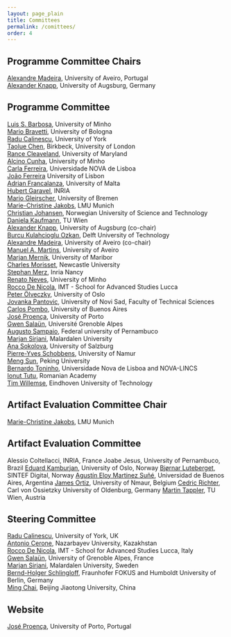 ```yaml
---
layout: page_plain
title: Committees
permalink: /comittees/
order: 4
---
```

## Programme Committee Chairs
[Alexandre Madeira](https://sweet.ua.pt/madeira/), University of Aveiro, Portugal  
[Alexander Knapp](https://www.uni-augsburg.de/en/fakultaet/fai/informatik/prof/swtsse/staff/), University of Augsburg, Germany

## Programme Committee

[Luis S. Barbosa](https://www.di.uminho.pt/~lsb/about.html), University of Minho  
[Mario Bravetti](https://www.unibo.it/sitoweb/mario.bravetti/en), University of Bologna  
[Radu Calinescu](https://www-users.york.ac.uk/~rcc516/), University of York  
[Taolue Chen](https://chentaolue.github.io/), Birkbeck, University of London  
[Rance Cleaveland](https://www.cs.umd.edu/~rance/), University of Maryland  
[Alcino Cunha](https://alcinocunha.github.io/), University of Minho  
[Carla Ferreira](http://ctp.di.fct.unl.pt/~cf/), Universidade NOVA de Lisboa   
[João Ferreira](https://joaoff.com) University of Lisbon  
[Adrian Francalanza](https://staff.um.edu.mt/afra1/), University of Malta    
[Hubert Garavel](https://convecs.inria.fr/people/Hubert.Garavel/), INRIA    
[Mario Gleirscher](https://www.gleirscher.at/mg/), University of Bremen    
[Marie-Christine Jakobs](https://www.sosy-lab.org/people/jakobs/), LMU Munich  
[Christian Johansen](https://christian.johansenresearch.info/), Norwegian University of Science and Technology  
[Daniela Kaufmann](https://danielakaufmann.at/), TU Wien  
[Alexander Knapp](https://www.uni-augsburg.de/en/fakultaet/fai/informatik/prof/swtsse/staff/), University of Augsburg (co-chair)  
[Burcu Kulahcioglu Ozkan](https://burcuku.github.io/home/), Delft University of Technology    
[Alexandre Madeira](https://sweet.ua.pt/madeira/), University of Aveiro (co-chair)  
[Manuel A. Martins](https://sweet.ua.pt/martins/), University of Aveiro  
[Marjan Mernik](https://lpm.feri.um.si/en/members/mernik/), University of Maribor  
[Charles Morisset](https://morisset.gitlab.io/mysite/), Newcastle University  
[Stephan Merz](https://members.loria.fr/Stephan.Merz/), Inria Nancy  
[Renato Neves](https://alfa.di.uminho.pt/~nevrenato/), University of Minho  
[Rocco De Nicola](https://sysma.imtlucca.it/pages/rocco-denicola/), IMT - School for Advanced Studies Lucca    
[Peter Ölveczky](https://olveczky.se/), University of Oslo    
[Jovanka Pantovic](https://sites.google.com/view/jovanka-pantovic/), University of Novi Sad, Faculty of Technical Sciences    
[Carlos Pombo](https://www.dc.uba.ar/~clpombo), University of Buenos Aires  
[José Proença](https://jose.proenca.org), University of Porto  
[Gwen Salaün](https://convecs.inria.fr/people/Gwen.Salaun/), Université Grenoble Alpes  
[Augusto Sampaio](https://www.cin.ufpe.br/~acas/), Federal university of Pernambuco  
[Marjan Sirjani](https://marjansirjani.github.io/Marjan-Sirjani/), Malardalen University    
[Ana Sokolova](https://www.cs.uni-salzburg.at/~anas/), University of Salzburg  
[Pierre-Yves Schobbens](https://directory.unamur.be/staff/pyschobb), University of Namur  
[Meng Sun](https://www.math.pku.edu.cn/teachers/sunm/indexen.html), Peking University  
[Bernardo Toninho](http://ctp.di.fct.unl.pt/~btoninho/), Universidade Nova de Lisboa and NOVA-LINCS  
[Ionut Tutu](https://dblp.org/pid/74/9837.html), Romanian Academy  
[Tim Willemse](https://www.win.tue.nl/~timw/), Eindhoven University of Technology  

## Artifact Evaluation Committee Chair
[Marie-Christine Jakobs](https://www.sosy-lab.org/people/jakobs/), LMU Munich

## Artifact Evaluation Committee
Alessio Coltellacci, INRIA, France
Joabe Jesus, University of Pernambuco, Brazil
[Eduard Kamburjan](https://www.mn.uio.no/ifi/english/people/aca/eduard/index.html), University of Oslo, Norway
[Bjørnar Luteberget](https://www.sintef.no/alle-ansatte/ansatt/bjornar.luteberget/), SINTEF Digital, Norway
[Agustín Eloy Martinez Suñé](https://lafhis.dc.uba.ar/~aemartinez), Universidad de Buenos Aires, Argentina
[James Ortiz](https://researchportal.unamur.be/en/persons/jortizve), University of Nmaur, Belgium
[Cedric Richter](https://uol.de/informatik/formale-methoden/team/cedric-richter), Carl von Ossietzky University of Oldenburg, Germany
[Martin Tappler](https://mtappler.wordpress.com/), TU Wien, Austria

## Steering Committee
[Radu Calinescu](https://www-users.cs.york.ac.uk/~raduc/), University of York, UK  
[Antonio Cerone](https://nu.edu.kz/faculty/antonio-cerone), Nazarbayev University, Kazakhstan  
[Rocco De Nicola](https://www.imtlucca.it/it/rocco.denicola), IMT - School for Advanced Studies Lucca, Italy  
[Gwen Salaün](http://convecs.inria.fr/people/Gwen.Salaun/), University of Grenoble Alpes, France  
[Marjan Sirjani](http://www.ru.is/faculty/marjan/), Malardalen University, Sweden  
[Bernd-Holger Schlingloff](https://www.fokus.fraunhofer.de/usr/de_schlingloff), Fraunhofer FOKUS and Humboldt University of Berlin, Germany  
[Ming Chai](https://faculty.bjtu.edu.cn/trans/8937.html), Beijing Jiaotong University, China


<!--
## Artefact Evaluation Committee Chairs
[Mário Pereira](https://mariojppereira.github.io/), NOVA University of Lisbon, Portugal  
[Flip van Spaendonck](https://research.tue.nl/nl/persons/flip-van-spaendonck), Eindhoven University of Technology, The Netherlands

## Artefact Evaluation Committee
[Guillaume Bertholon](https://www.eleves.ens.fr/home/gbertholon/), Université de Strasbourg, France  
[Jan Haltermann](https://uol.de/informatik/formale-methoden/team/jan-haltermann), University of Oldenburg, Germany  
[Manish Goyal](https://manishgcs.github.io/), The University of North Carolina at Chapel Hill, United States  
[Daniel Pelsmaker](https://www.tudelft.nl/ewi/over-de-faculteit/afdelingen/software-technology/computer-science-engineering-teaching-team/people/daniel-pelsmaeker), Delft University of Technology, The Netherlands  
[Maya Setyautami](https://www.researchgate.net/profile/Maya-Setyautami), Fakultas Ilmu Komputer Universitas Indonesia, Indonesia  
[Mohammad Rezaalipout](https://usi.to/469), Università della Svizzera Italiana, Switzerland  
Tiago Soares, NOVA School of Science and Technology, Portugal

## Organising Committee
[Jeroen Keiren](http://jeroenkeiren.nl/), Eindhoven University of Technology, The Netherlands  
[Thomas Neele](https://tneele.com/), Eindhoven University of Technology, The Netherlands

## Steering Committee
[Radu Calinescu](https://www-users.cs.york.ac.uk/~raduc/), University of York, UK  
[Antonio Cerone](https://nu.edu.kz/faculty/antonio-cerone), Nazarbayev University, Kazakhstan  
[Rocco De Nicola](https://www.imtlucca.it/it/rocco.denicola), IMT - School for Advanced Studies Lucca, Italy  
[Gwen Salaün](http://convecs.inria.fr/people/Gwen.Salaun/), University of Grenoble Alpes, France  
[Marjan Sirjani](http://www.ru.is/faculty/marjan/), Malardalen University, Sweden  
[Bernd-Holger Schlingloff](https://www.fokus.fraunhofer.de/usr/de_schlingloff), Fraunhofer FOKUS and Humboldt University of Berlin, Germany  
[Ming Chai](https://faculty.bjtu.edu.cn/trans/8937.html), Beijing Jiaotong University, China

## Website
[Thomas Neele](https://tneele.com/), Eindhoven University of Technology, The Netherlands
 -->

## Website
[José Proença](https://jose.proenca.org/), University of Porto, Portugal

<!--  Edit the content of this page [here](https://github.com/sefm-conference/2024/blob/main/_pages/committees.md).
{: .editNote} -->
